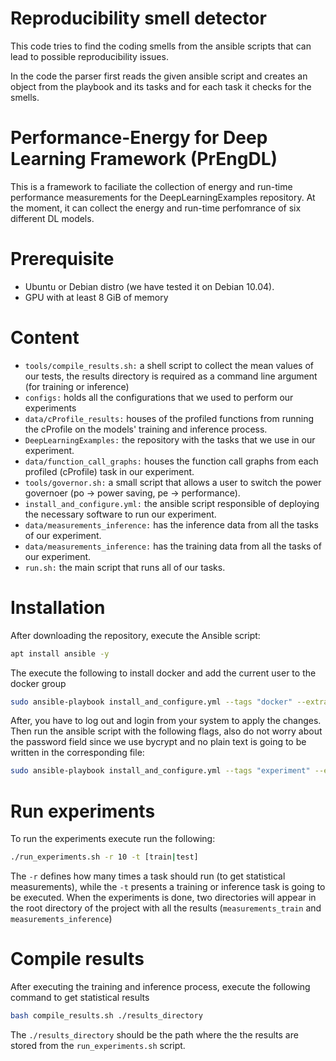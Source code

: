 # Reproducibility smell detector
This code tries to find the coding smells from the ansible scripts that can lead to possible reproducibility issues.

In the code the parser first reads the given ansible script and creates an object from the playbook and its tasks and for each task it checks for the smells.


# Performance-Energy for Deep Learning Framework (PrEngDL)
This is a framework to faciliate the collection of energy and run-time performance measurements
for the DeepLearningExamples repository.
At the moment, it can collect the energy and run-time perfomrance of six different DL models.

# Prerequisite
- Ubuntu or Debian distro (we have tested it on Debian 10.04).
- GPU with at least 8 GiB of memory

# Content
- `tools/compile_results.sh:` a shell script to collect the mean values of our tests, the results directory is required as a command line argument (for training or inference)
- `configs:` holds all the configurations that we used to perform our experiments
- `data/cProfile_results:` houses of the profiled functions from running the cProfile on the models' training and inference process.
- `DeepLearningExamples:` the repository with the tasks that we use in our experiment.
- `data/function_call_graphs:` houses the function call graphs from each profiled (cProfile) task in our experiment.
- `tools/governor.sh:` a small script that allows a user to switch the power governoer (po -> power saving, pe -> performance).
- `install_and_configure.yml:` the ansible script responsible of deploying the necessary software to run our experiment.
- `data/measurements_inference:` has the inference data from all the tasks of our experiment.
- `data/measurements_inference:` has the training data from all the tasks of our experiment.
- `run.sh:` the main script that runs all of our tasks. 

# Installation
After downloading the repository, execute the Ansible script:

```bash
apt install ansible -y
```
The execute the following to install docker and add the current user to the docker group
```bash
sudo ansible-playbook install_and_configure.yml --tags "docker" --extra-vars "user=system_user"
```
After, you have to log out and login from your system to apply the changes.
Then run the ansible script with the following flags, also do not worry about the password
field since we use bycrypt and no plain text is going to be written in the corresponding file:
```bash
sudo ansible-playbook install_and_configure.yml --tags "experiment" --extra-vars "user=system_user"
```


# Run experiments
To run the experiments execute run the following:
```bash
./run_experiments.sh -r 10 -t [train|test]
```
The `-r` defines how many times a task should run (to get statistical measurements),
while the `-t` presents a training or inference task is going to be executed.
When the experiments is done,
two directories will appear in the root directory of the project with all the results (`measurements_train` and `measurements_inference`)


# Compile results
After executing the training and inference process,
execute the following command to get statistical results
```bash
bash compile_results.sh ./results_directory
```
The `./results_directory` should be the path where the the results are stored
from the `run_experiments.sh` script.